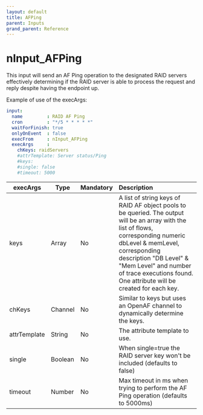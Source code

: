 ```yaml
---
layout: default
title: AFPing
parent: Inputs
grand_parent: Reference
---
```

# nInput_AFPing

This input will send an AF Ping operation to the designated RAID servers effectively determining if the RAID server is able to process the request and reply despite having the endpoint up.

Example of use of the execArgs:

````yaml
input: 	
  name         : RAID AF Ping
  cron         : "*/5 * * * * *"
  waitForFinish: true
  onlyOnEvent  : false
  execFrom     : nInput_AFPing
  execArgs     :
    chKeys: raidServers
    #attrTemplate: Server status/Ping
    #keys:
    #single: false
    #timeout: 5000
````

| execArgs | Type | Mandatory | Description | 
| -------- | ---- | --------- |:----------- |
| keys | Array | No | A list of string keys of RAID AF object pools to be queried. The output will be an array with the list of flows, corresponding numeric dbLevel & memLevel, corresponding description "DB Level" & "Mem Level" and number of trace executions found. One attribute will be created for each key. |
| chKeys | Channel | No | Similar to keys but uses an OpenAF channel to dynamically determine the keys. |
| attrTemplate | String | No | The attribute template to use. |
| single | Boolean | No | When single=true the RAID server key won't be included (defaults to false)  |
| timeout | Number | No | Max timeout in ms when trying to perform the AF Ping operation (defaults to 5000ms)| 